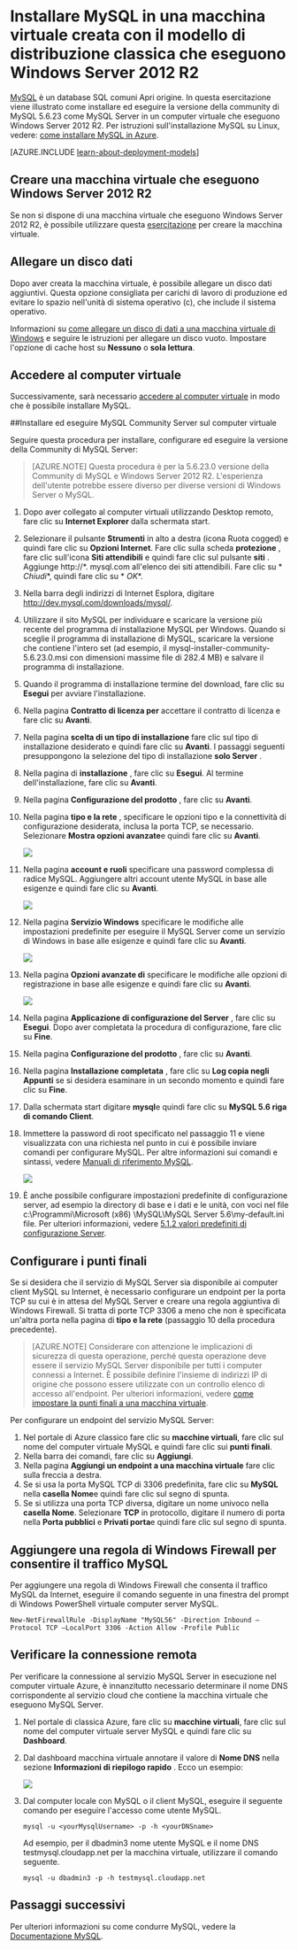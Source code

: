<properties
    pageTitle="Creare una macchina virtuale in esecuzione MySQL | Microsoft Azure"
    description="Creare una macchina virtuale Azure che eseguono Windows Server 2012 R2 e il database MySQL utilizzando il modello di distribuzione classica."
    services="virtual-machines-windows"
    documentationCenter=""
    authors="cynthn"
    manager="timlt"
    editor="tysonn"
    tags="azure-service-management"/>

<tags
    ms.service="virtual-machines-windows"
    ms.workload="infrastructure-services"
    ms.tgt_pltfrm="vm-windows"
    ms.devlang="na"
    ms.topic="article"
    ms.date="07/25/2016"
    ms.author="cynthn"/>


# <a name="install-mysql-on-a-virtual-machine-created-with-the-classic-deployment-model-running-windows-server-2012-r2"></a>Installare MySQL in una macchina virtuale creata con il modello di distribuzione classica che eseguono Windows Server 2012 R2

[MySQL](http://www.mysql.com) è un database SQL comuni Apri origine. In questa esercitazione viene illustrato come installare ed eseguire la versione della community di MySQL 5.6.23 come MySQL Server in un computer virtuale che eseguono Windows Server 2012 R2. Per istruzioni sull'installazione MySQL su Linux, vedere: [come installare MySQL in Azure](virtual-machines-linux-mysql-install.md).

[AZURE.INCLUDE [learn-about-deployment-models](../../includes/learn-about-deployment-models-classic-include.md)]

## <a name="create-a-virtual-machine-running-windows-server-2012-r2"></a>Creare una macchina virtuale che eseguono Windows Server 2012 R2

Se non si dispone di una macchina virtuale che eseguono Windows Server 2012 R2, è possibile utilizzare questa [esercitazione](virtual-machines-windows-classic-tutorial.md) per creare la macchina virtuale. 

## <a name="attach-a-data-disk"></a>Allegare un disco dati

Dopo aver creata la macchina virtuale, è possibile allegare un disco dati aggiuntivi. Questa opzione consigliata per carichi di lavoro di produzione ed evitare lo spazio nell'unità di sistema operativo (c), che include il sistema operativo.

Informazioni su [come allegare un disco di dati a una macchina virtuale di Windows](virtual-machines-windows-classic-attach-disk.md) e seguire le istruzioni per allegare un disco vuoto. Impostare l'opzione di cache host su **Nessuno** o **sola lettura**.

## <a name="log-on-to-the-virtual-machine"></a>Accedere al computer virtuale

Successivamente, sarà necessario [accedere al computer virtuale](virtual-machines-windows-classic-connect-logon.md) in modo che è possibile installare MySQL.

##<a name="install-and-run-mysql-community-server-on-the-virtual-machine"></a>Installare ed eseguire MySQL Community Server sul computer virtuale

Seguire questa procedura per installare, configurare ed eseguire la versione della Community di MySQL Server:

> [AZURE.NOTE] Questa procedura è per la 5.6.23.0 versione della Community di MySQL e Windows Server 2012 R2. L'esperienza dell'utente potrebbe essere diverso per diverse versioni di Windows Server o MySQL.

1.  Dopo aver collegato al computer virtuali utilizzando Desktop remoto, fare clic su **Internet Explorer** dalla schermata start.
2.  Selezionare il pulsante **Strumenti** in alto a destra (icona Ruota cogged) e quindi fare clic su **Opzioni Internet**. Fare clic sulla scheda **protezione** , fare clic sull'icona **Siti attendibili** e quindi fare clic sul pulsante **siti** . Aggiunge http://*. mysql.com all'elenco dei siti attendibili. Fare clic su * *Chiudi**, quindi fare clic su * *OK**.
3.  Nella barra degli indirizzi di Internet Esplora, digitare http://dev.mysql.com/downloads/mysql/.
4.  Utilizzare il sito MySQL per individuare e scaricare la versione più recente del programma di installazione MySQL per Windows. Quando si sceglie il programma di installazione di MySQL, scaricare la versione che contiene l'intero set (ad esempio, il mysql-installer-community-5.6.23.0.msi con dimensioni massime file di 282.4 MB) e salvare il programma di installazione.
5.  Quando il programma di installazione termine del download, fare clic su **Esegui** per avviare l'installazione.
6.  Nella pagina **Contratto di licenza per** accettare il contratto di licenza e fare clic su **Avanti**.
7.  Nella pagina **scelta di un tipo di installazione** fare clic sul tipo di installazione desiderato e quindi fare clic su **Avanti**. I passaggi seguenti presuppongono la selezione del tipo di installazione **solo Server** .
8.  Nella pagina di **installazione** , fare clic su **Esegui**. Al termine dell'installazione, fare clic su **Avanti**.
9.  Nella pagina **Configurazione del prodotto** , fare clic su **Avanti**.
10. Nella pagina **tipo e la rete** , specificare le opzioni tipo e la connettività di configurazione desiderata, inclusa la porta TCP, se necessario. Selezionare **Mostra opzioni avanzate**e quindi fare clic su **Avanti**.

    ![](./media/virtual-machines-windows-classic-mysql-2008r2/MySQL_TypeNetworking.png)

11. Nella pagina **account e ruoli** specificare una password complessa di radice MySQL. Aggiungere altri account utente MySQL in base alle esigenze e quindi fare clic su **Avanti**.

    ![](./media/virtual-machines-windows-classic-mysql-2008r2/MySQL_AccountsRoles_Filled.png)

12. Nella pagina **Servizio Windows** specificare le modifiche alle impostazioni predefinite per eseguire il MySQL Server come un servizio di Windows in base alle esigenze e quindi fare clic su **Avanti**.

    ![](./media/virtual-machines-windows-classic-mysql-2008r2/MySQL_WindowsService.png)

13. Nella pagina **Opzioni avanzate di** specificare le modifiche alle opzioni di registrazione in base alle esigenze e quindi fare clic su **Avanti**.

    ![](./media/virtual-machines-windows-classic-mysql-2008r2/MySQL_AdvOptions.png)

14. Nella pagina **Applicazione di configurazione del Server** , fare clic su **Esegui**. Dopo aver completata la procedura di configurazione, fare clic su **Fine**.
15. Nella pagina **Configurazione del prodotto** , fare clic su **Avanti**.
16. Nella pagina **Installazione completata** , fare clic su **Log copia negli Appunti** se si desidera esaminare in un secondo momento e quindi fare clic su **Fine**.
17. Dalla schermata start digitare **mysql**e quindi fare clic su **MySQL 5.6 riga di comando Client**.
18. Immettere la password di root specificato nel passaggio 11 e viene visualizzata con una richiesta nel punto in cui è possibile inviare comandi per configurare MySQL. Per altre informazioni sui comandi e sintassi, vedere [Manuali di riferimento MySQL](http://dev.mysql.com/doc/refman/5.6/en/server-configuration-defaults.html).

    ![](./media/virtual-machines-windows-classic-mysql-2008r2/MySQL_CommandPrompt.png)

19. È anche possibile configurare impostazioni predefinite di configurazione server, ad esempio la directory di base e i dati e le unità, con voci nel file c:\Programmi\Microsoft (x86) \MySQL\MySQL Server 5.6\my-default.ini file. Per ulteriori informazioni, vedere [5.1.2 valori predefiniti di configurazione Server](http://dev.mysql.com/doc/refman/5.6/en/server-configuration-defaults.html).

## <a name="configure-endpoints"></a>Configurare i punti finali

Se si desidera che il servizio di MySQL Server sia disponibile ai computer client MySQL su Internet, è necessario configurare un endpoint per la porta TCP su cui è in attesa del MySQL Server e creare una regola aggiuntiva di Windows Firewall. Si tratta di porte TCP 3306 a meno che non è specificata un'altra porta nella pagina di **tipo e la rete** (passaggio 10 della procedura precedente).


> [AZURE.NOTE] Considerare con attenzione le implicazioni di sicurezza di questa operazione, perché questa operazione deve essere il servizio MySQL Server disponibile per tutti i computer connessi a Internet. È possibile definire l'insieme di indirizzi IP di origine che possono essere utilizzate con un controllo elenco di accesso all'endpoint. Per ulteriori informazioni, vedere [come impostare la punti finali a una macchina virtuale](virtual-machines-windows-classic-setup-endpoints.md).


Per configurare un endpoint del servizio MySQL Server:

1.  Nel portale di Azure classico fare clic su **macchine virtuali**, fare clic sul nome del computer virtuale MySQL e quindi fare clic sui **punti finali**.
2.  Nella barra dei comandi, fare clic su **Aggiungi**.
3.  Nella pagina **Aggiungi un endpoint a una macchina virtuale** fare clic sulla freccia a destra.
4.  Se si usa la porta MySQL TCP di 3306 predefinita, fare clic su **MySQL** nella **casella Nome**e quindi fare clic sul segno di spunta.
5.  Se si utilizza una porta TCP diversa, digitare un nome univoco nella **casella Nome**. Selezionare **TCP** in protocollo, digitare il numero di porta nella **Porta pubblici** e **Privati porta**e quindi fare clic sul segno di spunta.

## <a name="add-a-windows-firewall-rule-to-allow-mysql-traffic"></a>Aggiungere una regola di Windows Firewall per consentire il traffico MySQL

Per aggiungere una regola di Windows Firewall che consenta il traffico MySQL da Internet, eseguire il comando seguente in una finestra del prompt di Windows PowerShell virtuale computer server MySQL.

    New-NetFirewallRule -DisplayName "MySQL56" -Direction Inbound –Protocol TCP –LocalPort 3306 -Action Allow -Profile Public


    
## <a name="test-your-remote-connection"></a>Verificare la connessione remota


Per verificare la connessione al servizio MySQL Server in esecuzione nel computer virtuale Azure, è innanzitutto necessario determinare il nome DNS corrispondente al servizio cloud che contiene la macchina virtuale che eseguono MySQL Server.

1.  Nel portale di classica Azure, fare clic su **macchine virtuali**, fare clic sul nome del computer virtuale server MySQL e quindi fare clic su **Dashboard**.
2.  Dal dashboard macchina virtuale annotare il valore di **Nome DNS** nella sezione **Informazioni di riepilogo rapido** . Ecco un esempio:

    ![](./media/virtual-machines-windows-classic-mysql-2008r2/MySQL_DNSName.png)

3.  Dal computer locale con MySQL o il client MySQL, eseguire il seguente comando per eseguire l'accesso come utente MySQL.

        mysql -u <yourMysqlUsername> -p -h <yourDNSname>

    Ad esempio, per il dbadmin3 nome utente MySQL e il nome DNS testmysql.cloudapp.net per la macchina virtuale, utilizzare il comando seguente.

        mysql -u dbadmin3 -p -h testmysql.cloudapp.net


## <a name="next-steps"></a>Passaggi successivi

Per ulteriori informazioni su come condurre MySQL, vedere la [Documentazione MySQL](http://dev.mysql.com/doc/).
